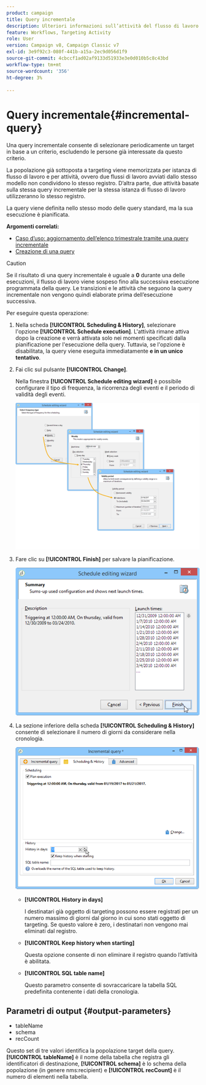 ```yaml
---
product: campaign
title: Query incrementale
description: Ulteriori informazioni sull’attività del flusso di lavoro Incremental query
feature: Workflows, Targeting Activity
role: User
version: Campaign v8, Campaign Classic v7
exl-id: 3e9f92c3-080f-441b-a15a-2ec9d056d1f9
source-git-commit: 4cbccf1ad02af9133d51933e3e0d010b5c8c43bd
workflow-type: tm+mt
source-wordcount: '356'
ht-degree: 3%

---
```


# Query incrementale{#incremental-query}



Una query incrementale consente di selezionare periodicamente un target in base a un criterio, escludendo le persone già interessate da questo criterio.

La popolazione già sottoposta a targeting viene memorizzata per istanza di flusso di lavoro e per attività, ovvero due flussi di lavoro avviati dallo stesso modello non condividono lo stesso registro. D’altra parte, due attività basate sulla stessa query incrementale per la stessa istanza di flusso di lavoro utilizzeranno lo stesso registro.

La query viene definita nello stesso modo delle query standard, ma la sua esecuzione è pianificata.

**Argomenti correlati:**

* [Caso d’uso: aggiornamento dell’elenco trimestrale tramite una query incrementale](quarterly-list-update.md)
* [Creazione di una query](query.md#creating-a-query)

>[!CAUTION]
>
>Se il risultato di una query incrementale è uguale a **0** durante una delle esecuzioni, il flusso di lavoro viene sospeso fino alla successiva esecuzione programmata della query. Le transizioni e le attività che seguono la query incrementale non vengono quindi elaborate prima dell’esecuzione successiva.

Per eseguire questa operazione:

1. Nella scheda **[!UICONTROL Scheduling & History]**, selezionare l&#39;opzione **[!UICONTROL Schedule execution]**. L&#39;attività rimane attiva dopo la creazione e verrà attivata solo nei momenti specificati dalla pianificazione per l&#39;esecuzione della query. Tuttavia, se l&#39;opzione è disabilitata, la query viene eseguita immediatamente **e in un unico tentativo**.
1. Fai clic sul pulsante **[!UICONTROL Change]**.

   Nella finestra **[!UICONTROL Schedule editing wizard]** è possibile configurare il tipo di frequenza, la ricorrenza degli eventi e il periodo di validità degli eventi.

   ![](assets/s_user_segmentation_wizard_11.png)

1. Fare clic su **[!UICONTROL Finish]** per salvare la pianificazione.

   ![](assets/s_user_segmentation_wizard_valid.png)

1. La sezione inferiore della scheda **[!UICONTROL Scheduling & History]** consente di selezionare il numero di giorni da considerare nella cronologia.

   ![](assets/edit_request_inc.png)

   * **[!UICONTROL History in days]**

     I destinatari già oggetto di targeting possono essere registrati per un numero massimo di giorni dal giorno in cui sono stati oggetto di targeting. Se questo valore è zero, i destinatari non vengono mai eliminati dal registro.

   * **[!UICONTROL Keep history when starting]**

     Questa opzione consente di non eliminare il registro quando l’attività è abilitata.

   * **[!UICONTROL SQL table name]**

     Questo parametro consente di sovraccaricare la tabella SQL predefinita contenente i dati della cronologia.

## Parametri di output {#output-parameters}

* tableName
* schema
* recCount

Questo set di tre valori identifica la popolazione target della query. **[!UICONTROL tableName]** è il nome della tabella che registra gli identificatori di destinazione, **[!UICONTROL schema]** è lo schema della popolazione (in genere nms:recipient) e **[!UICONTROL recCount]** è il numero di elementi nella tabella.
